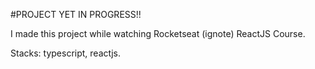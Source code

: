#PROJECT YET IN PROGRESS!!

I made this project while watching Rocketseat (ignote) ReactJS Course.

Stacks: typescript, reactjs.

